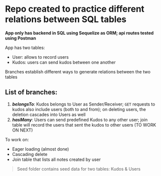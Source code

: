 # Repo created to practice different relations between SQL tables

**App only has backend in SQL using Sequelize as ORM; api routes tested using Postman**

App has two tables:

- User: allows to record users
- Kudos: users can send kudos between one another

Branches establish different ways to generate relations between the two tables

## List of branches:

1. **_belongsTo_**: Kudos belongs to User as Sender/Receiver; `GET` requests to kudos also include users (both to and from); on deleting users, the deletion cascades into Users as well
1. **_hasMany_**: Users can send predefined Kudos to any other user; join table will record the users that sent the kudos to other users (TO WORK ON NEXT)

To work on:

- Eager loading (almost done)
- Cascading delete
- Join table that lists all notes created by user

> Seed folder contains seed data for two tables: Kudos & Users
